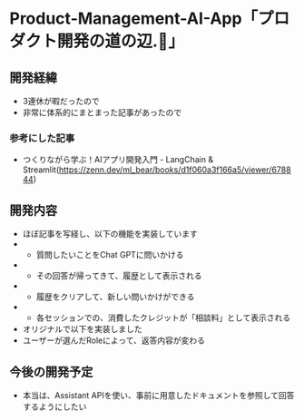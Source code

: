 # Product-Management-AI-App「プロダクト開発の道の辺.🤗」

## 開発経緯
- 3連休が暇だったので
- 非常に体系的にまとまった記事があったので

### 参考にした記事
- つくりながら学ぶ！AIアプリ開発入門 - LangChain & Streamlit(https://zenn.dev/ml_bear/books/d1f060a3f166a5/viewer/678844)

## 開発内容
- ほぼ記事を写経し、以下の機能を実装しています
- - 質問したいことをChat GPTに問いかける
- - その回答が帰ってきて、履歴として表示される
- - 履歴をクリアして、新しい問いかけができる
- - 各セッションでの、消費したクレジットが「相談料」として表示される
- オリジナルで以下を実装しました
- ユーザーが選んだRoleによって、返答内容が変わる

## 今後の開発予定
- 本当は、Assistant APIを使い、事前に用意したドキュメントを参照して回答するようにしたい